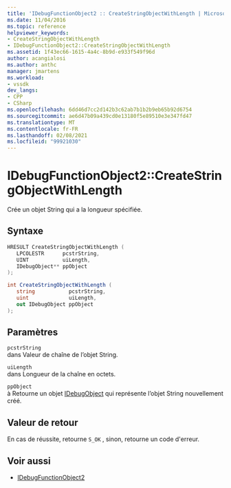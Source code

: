 ```yaml
---
title: 'IDebugFunctionObject2 :: CreateStringObjectWithLength | Microsoft Docs'
ms.date: 11/04/2016
ms.topic: reference
helpviewer_keywords:
- CreateStringObjectWithLength
- IDebugFunctionObject2::CreateStringObjectWithLength
ms.assetid: 1f43ec66-1615-4a4c-8b9d-e933f549f96d
author: acangialosi
ms.author: anthc
manager: jmartens
ms.workload:
- vssdk
dev_langs:
- CPP
- CSharp
ms.openlocfilehash: 6dd46d7cc2d142b3c62ab7b1b2b9eb65b92d6754
ms.sourcegitcommit: ae6d47b09a439cd0e13180f5e89510e3e347fd47
ms.translationtype: MT
ms.contentlocale: fr-FR
ms.lasthandoff: 02/08/2021
ms.locfileid: "99921030"
---
```

# <a name="idebugfunctionobject2createstringobjectwithlength"></a>IDebugFunctionObject2::CreateStringObjectWithLength
Crée un objet String qui a la longueur spécifiée.

## <a name="syntax"></a>Syntaxe

```cpp
HRESULT CreateStringObjectWithLength (
   LPCOLESTR      pcstrString,
   UINT           uiLength,
   IDebugObject** ppObject
);
```

```csharp
int CreateStringObjectWithLength (
   string           pcstrString,
   uint             uiLength,
   out IDebugObject ppObject
);
```

## <a name="parameters"></a>Paramètres
`pcstrString`\
dans Valeur de chaîne de l’objet String.

`uiLength`\
dans Longueur de la chaîne en octets.

`ppObject`\
à Retourne un objet [IDebugObject](../../../extensibility/debugger/reference/idebugobject.md) qui représente l’objet String nouvellement créé.

## <a name="return-value"></a>Valeur de retour
 En cas de réussite, retourne `S_OK` , sinon, retourne un code d'erreur.

## <a name="see-also"></a>Voir aussi
- [IDebugFunctionObject2](../../../extensibility/debugger/reference/idebugfunctionobject2.md)
